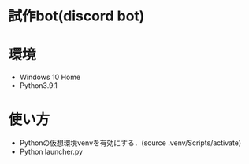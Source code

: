 # 試作bot(discord bot)

# 環境

* Windows 10 Home
* Python3.9.1

# 使い方

* Pythonの仮想環境venvを有効にする．(source .venv/Scripts/activate)
* Python launcher.py
